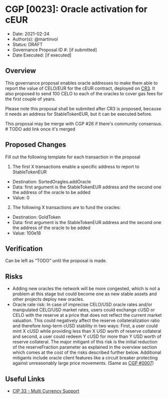 # CGP [0023]: Oracle activation for cEUR

- Date: 2021-02-24
- Author(s): @martinvol
- Status: DRAFT
- Governance Proposal ID #: [if submitted]
- Date Executed: [if executed]

## Overview

This governance proposal enables oracle addresses to make them able to report the value of CELO/EUR for the cEUR contract, deployed on [CR3](https://github.com/celo-org/celo-proposals/blob/master/CGPs/0022.md). It also proposed to send 100 CELO to each of the oracles to cover gas fees for the first couple of years.

Please note this proposal shall be submited after CR3 is proposed, because it needs an address for StableTokenEUR, but it can be executed before.

This proposal may be merge with CGP #26 if there's community consensus. # TODO add link once it's merged

## Proposed Changes

Fill out the following template for each transaction in the proposal

1. The first X transactions enable a specific address to report to StableTokenEUR
  - Destination: SortedOragles.addOracle
  - Data: first argument is the StableTokenEUR address and the second one the address of the oracle to be added
  - Value: 0
2. The following X transactions are to fund the oracles:
  - Destination: GoldToken
  - Data: first argument is the StableTokenEUR address and the second one the address of the oracle to be added
  - Value: 100e18

## Verification

Can be left as “TODO” until the proposal is made.

## Risks

- Adding new oracles the network will be more congested, which is not a problem at this stage but could become one as new stable assets and other projects deploy new oracles.
-  Oracle rate risk: In case of imprecise CELO/USD oracle rates and/or manipulated CELO/USD market rates, users could exchange cUSD or CELO with the reserve at a price that does not reflect the current market valuation. This could negatively affect the reserve collateralization ratio and therefore long-term cUSD stability in two ways: First, a user could mint X cUSD while providing less than X USD worth of reserve collateral and second, a user could redeem Y cUSD for more than Y USD worth of reserve collateral. The major mitigant of this risk is the initial reduction of the reserveFraction parameter as explained in the overview section which comes at the cost of the risks described further below. Additional mitigants include oracle client features like a circuit breaker protecting against unreasonably large price movements. (Same as [CGP #0007](https://github.com/celo-org/celo-proposals/blob/master/CGPs/0007.md))

## Useful Links

* [CIP 33 - Multi Currency Support](https://github.com/celo-org/celo-proposals/blob/master/CIPs/cip-0033.md)
